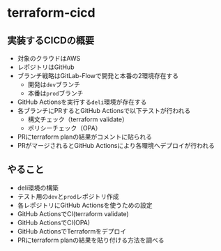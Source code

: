 # terraform-cicd

## 実装するCICDの概要

- 対象のクラウドはAWS
- レポジトリはGitHub
- ブランチ戦略はGitLab-Flowで開発と本番の2環境存在する
  - 開発は`dev`ブランチ
  - 本番は`prod`ブランチ
- GitHub Actionsを実行する`deli`環境が存在する
- 各ブランチにPRするとGitHub Actionsで以下テストが行われる
  - 構文チェック（terraform validate）
  - ポリシーチェック（OPA）
- PRにterraform planの結果がコメントに貼られる
- PRがマージされるとGitHub Actionsにより各環境へデプロイが行われる

## やること

- deli環境の構築
- テスト用の`dev`と`prod`レポジトリ作成
- 各レポジトリにGitHub Actionsを使うための設定
- GitHub ActionsでCI(terraform validate)
- GitHub ActionsでCI(OPA)
- GitHub ActionsでTerraformをデプロイ
- PRにterraform planの結果を貼り付ける方法を調べる